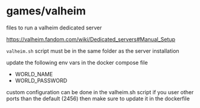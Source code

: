 # games/valheim

files to run a valheim dedicated server

https://valheim.fandom.com/wiki/Dedicated_servers#Manual_Setup

`valheim.sh` script must be in the same folder as the server installation

update the following env vars in the docker compose file
* WORLD_NAME
* WORLD_PASSWORD

custom configuration can be done in the valheim.sh script
if you user other ports than the default (2456) then make sure to update it in the dockerfile
